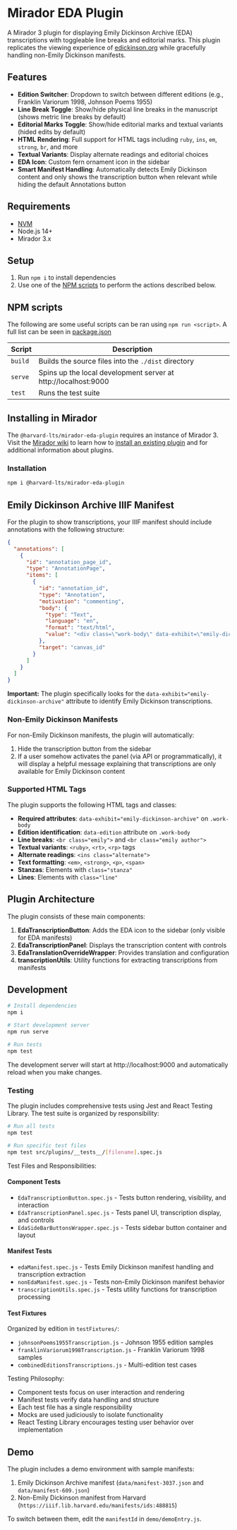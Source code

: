 # Mirador EDA Plugin

A Mirador 3 plugin for displaying Emily Dickinson Archive (EDA) transcriptions with toggleable line breaks and editorial marks. This plugin replicates the viewing experience of [edickinson.org](https://www.edickinson.org) while gracefully handling non-Emily Dickinson manifests.

## Features

- **Edition Switcher**: Dropdown to switch between different editions (e.g., Franklin Variorum 1998, Johnson Poems 1955)
- **Line Break Toggle**: Show/hide physical line breaks in the manuscript (shows metric line breaks by default)
- **Editorial Marks Toggle**: Show/hide editorial marks and textual variants (hided edits by default)
- **HTML Rendering**: Full support for HTML tags including `ruby`, `ins`, `em`, `strong`, `br`, and more
- **Textual Variants**: Display alternate readings and editorial choices
- **EDA Icon**: Custom fern ornament icon in the sidebar
- **Smart Manifest Handling**: Automatically detects Emily Dickinson content and only shows the transcription button when relevant while hiding the default Annotations button

## Requirements

- [NVM](https://github.com/nvm-sh/nvm)
- Node.js 14+
- Mirador 3.x

## Setup

1. Run `npm i` to install dependencies
2. Use one of the [NPM scripts](#npm-scripts) to perform the actions described below.

## NPM scripts

The following are some useful scripts can be ran using `npm run <script>`. A full list can be seen in [package.json](./package.json)

| Script  | Description                                                                                                                |
| ------- | -------------------------------------------------------------------------------------------------------------------------- |
| `build` | Builds the source files into the `./dist` directory                                                                        |
| `serve` | Spins up the local development server at http://localhost:9000                                                             |
| `test`  | Runs the test suite                                                                                                        |

## Installing in Mirador

The `@harvard-lts/mirador-eda-plugin` requires an instance of Mirador 3. Visit the [Mirador wiki](https://github.com/ProjectMirador/mirador/wiki) to learn how to [install an existing plugin](https://github.com/ProjectMirador/mirador/wiki/Mirador-3-plugins#installing-an-existing-plugin) and for additional information about plugins.

### Installation

```bash
npm i @harvard-lts/mirador-eda-plugin
```

## Emily Dickinson Archive IIIF Manifest

For the plugin to show transcriptions, your IIIF manifest should include annotations with the following structure:

```json
{
  "annotations": [
    {
      "id": "annotation_page_id",
      "type": "AnnotationPage",
      "items": [
        {
          "id": "annotation_id",
          "type": "Annotation",
          "motivation": "commenting",
          "body": {
            "type": "Text",
            "language": "en",
            "format": "text/html",
            "value": "<div class=\"work-body\" data-exhibit=\"emily-dickinson-archive\" data-edition=\"Edition Name\">...</div>"
          },
          "target": "canvas_id"
        }
      ]
    }
  ]
}
```

**Important:** The plugin specifically looks for the `data-exhibit="emily-dickinson-archive"` attribute to identify Emily Dickinson transcriptions.

### Non-Emily Dickinson Manifests

For non-Emily Dickinson manifests, the plugin will automatically:

1. Hide the transcription button from the sidebar
2. If a user somehow activates the panel (via API or programmatically), it will display a helpful message explaining that transcriptions are only available for Emily Dickinson content

### Supported HTML Tags

The plugin supports the following HTML tags and classes:

- **Required attributes**: `data-exhibit="emily-dickinson-archive"` on `.work-body`
- **Edition identification**: `data-edition` attribute on `.work-body`
- **Line breaks**: `<br class="emily">` and `<br class="emily author">`
- **Textual variants**: `<ruby>`, `<rt>`, `<rp>` tags
- **Alternate readings**: `<ins class="alternate">`
- **Text formatting**: `<em>`, `<strong>`, `<p>`, `<span>`
- **Stanzas**: Elements with `class="stanza"`
- **Lines**: Elements with `class="line"`

## Plugin Architecture

The plugin consists of these main components:

1. **EdaTranscriptionButton**: Adds the EDA icon to the sidebar (only visible for EDA manifests)
2. **EdaTranscriptionPanel**: Displays the transcription content with controls
3. **EdaTranslationOverrideWrapper**: Provides translation and configuration
4. **transcriptionUtils**: Utility functions for extracting transcriptions from manifests

## Development

```bash
# Install dependencies
npm i

# Start development server
npm run serve

# Run tests
npm test
```

The development server will start at http://localhost:9000 and automatically reload when you make changes.

### Testing

The plugin includes comprehensive tests using Jest and React Testing Library. The test suite is organized by responsibility:

```bash
# Run all tests
npm test

# Run specific test files
npm test src/plugins/__tests__/[filename].spec.js
```

Test Files and Responsibilities:

#### Component Tests
- `EdaTranscriptionButton.spec.js` - Tests button rendering, visibility, and interaction
- `EdaTranscriptionPanel.spec.js` - Tests panel UI, transcription display, and controls
- `EdaSideBarButtonsWrapper.spec.js` - Tests sidebar button container and layout

#### Manifest Tests
- `edaManifest.spec.js` - Tests Emily Dickinson manifest handling and transcription extraction
- `nonEdaManifest.spec.js` - Tests non-Emily Dickinson manifest behavior
- `transcriptionUtils.spec.js` - Tests utility functions for transcription processing

#### Test Fixtures
Organized by edition in `testFixtures/`:
- `johnsonPoems1955Transcription.js` - Johnson 1955 edition samples
- `franklinVariorum1998Transcription.js` - Franklin Variorum 1998 samples
- `combinedEditionsTranscriptions.js` - Multi-edition test cases

Testing Philosophy:
- Component tests focus on user interaction and rendering
- Manifest tests verify data handling and structure
- Each test file has a single responsibility
- Mocks are used judiciously to isolate functionality
- React Testing Library encourages testing user behavior over implementation

## Demo

The plugin includes a demo environment with sample manifests:

1. Emily Dickinson Archive manifest (`data/manifest-3037.json` and `data/manifest-609.json`)
2. Non-Emily Dickinson manifest from Harvard (`https://iiif.lib.harvard.edu/manifests/ids:488815`)

To switch between them, edit the `manifestId` in `demo/demoEntry.js`.
